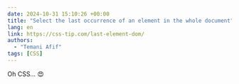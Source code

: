 ```yaml
---
date: 2024-10-31 15:10:26 +00:00
title: "Select the last occurrence of an element in the whole document"
lang: en
link: https://css-tip.com/last-element-dom/
authors:
  - "Temani Afif"
tags: [CSS]
---
```


Oh CSS… 😍
